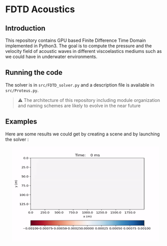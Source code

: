 # FDTD Acoustics

## Introduction

This repository contains GPU based Finite Difference Time Domain implemented in Python3. The goal is to compute the pressure and the velocity field of acoustic waves in different viscoelastics mediums such as we could have in underwater environments.

## Running the code

The solver is in `src/FDTD_solver.py` and a description file is available in `src/Proteus.py`.

> :warning: The architecture of this repository including module organization and naming schemes are likely to evolve in the near future

## Examples

Here are some results we could get by creating a scene and by launching the solver :

<p align="center">
    <img width="460" height="300" src="./docs/fdtd2d_water_sediment_basalt.gif">
</p>